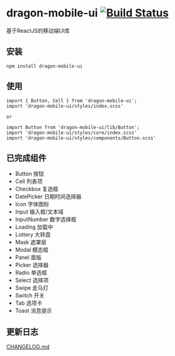# dragon-mobile-ui [![Build Status](https://www.travis-ci.org/JeromeLin/dragon-mobile-ui.svg?branch=master)](https://www.travis-ci.org/JeromeLin/dragon-mobile-ui)
  基于ReactJS的移动端UI库
  
## 安装
```
npm install dragon-mobile-ui
```
## 使用
```
import { Button, Cell } from 'dragon-mobile-ui';
import 'dragon-mobile-ui/styles/index.scss'

or

import Button from 'dragon-mobile-ui/lib/Button';
import 'dragon-mobile-ui/styles/core/index.scss'
import 'dragon-mobile-ui/styles/components/Button.scss'
```

## 已完成组件
- Button 按钮
- Cell 列表项
- Checkbox 复选框
- DatePicker 日期时间选择器
- Icon 字体图标
- Input 输入框/文本域
- InputNumber 数字选择框
- Loading 加载中
- Lottery 大转盘
- Mask 遮罩层
- Modal 模态框
- Panel 面版
- Picker 选择器
- Radio 单选框
- Select 选择项
- Swipe 走马灯
- Switch 开关
- Tab 选项卡
- Toast 消息提示

## 更新日志
[CHANGELOG.md](https://github.com/JeromeLin/dragon-mobile-ui/blob/master/CHANGELOG.md)

